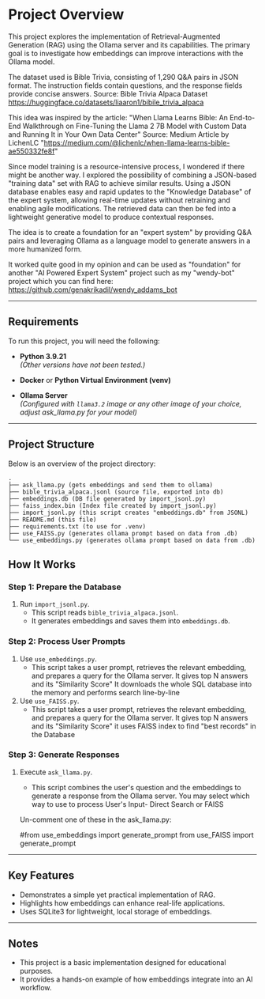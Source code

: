 # Project Overview

This project explores the implementation of Retrieval-Augmented Generation (RAG) using the Ollama server and its capabilities. The primary goal is to investigate how embeddings can improve interactions with the Ollama model.

The dataset used is Bible Trivia, consisting of 1,290 Q&A pairs in JSON format. The instruction fields contain questions, and the response fields provide concise answers.
Source: Bible Trivia Alpaca Dataset https://huggingface.co/datasets/liaaron1/bibile_trivia_alpaca

This idea was inspired by the article:
"When Llama Learns Bible: An End-to-End Walkthrough on Fine-Tuning the Llama 2 7B Model with Custom Data and Running It in Your Own Data Center"
Source: Medium Article by LichenLC "https://medium.com/@lichenlc/when-llama-learns-bible-ae550332fe8f"

Since model training is a resource-intensive process, I wondered if there might be another way. I explored the possibility of combining a JSON-based "training data" set with RAG to achieve similar results. Using a JSON database enables easy and rapid updates to the "Knowledge Database" of the expert system, allowing real-time updates without retraining and enabling agile modifications. The retrieved data can then be fed into a lightweight generative model to produce contextual responses.

The idea is to create a foundation for an "expert system" by providing Q&A pairs and leveraging Ollama as a language model to generate answers in a more humanized form.

It worked quite good in my opinion and can be used as "foundation" for another "AI Powered Expert System" project such as my "wendy-bot" project which you can find here: https://github.com/genakrikadil/wendy_addams_bot

---

## Requirements

To run this project, you will need the following:

- **Python 3.9.21**  
  *(Other versions have not been tested.)*

- **Docker** or **Python Virtual Environment (venv)**

- **Ollama Server**  
  *(Configured with `llama3.2` image or any other image of your choice, adjust ask_llama.py for your model)*

---

## Project Structure

Below is an overview of the project directory:

    .
    ├── ask_llama.py (gets embeddings and send them to ollama)
    ├── bible_trivia_alpaca.jsonl (source file, exported into db)
    ├── embeddings.db (DB file generated by import_jsonl.py)
    ├── faiss_index.bin (Index file created by import_jsonl.py)
    ├── import_jsonl.py (this script creates "embeddings.db" from JSONL)
    ├── README.md (this file)
    ├── requirements.txt (to use for .venv)
    ├── use_FAISS.py (generates ollama prompt based on data from .db)
    └── use_embeddings.py (generates ollama prompt based on data from .db)


## How It Works

### Step 1: Prepare the Database
1. Run `import_jsonl.py`.  
   - This script reads `bible_trivia_alpaca.jsonl`.  
   - It generates embeddings and saves them into `embeddings.db`.

### Step 2: Process User Prompts
1. Use `use_embeddings.py`.  
   - This script takes a user prompt, retrieves the relevant embedding, and prepares a query for the Ollama server. It gives top N answers and its "Similarity Score"
   It downloads the whole SQL database into the memory and performs search line-by-line
2. Use `use_FAISS.py`.  
   - This script takes a user prompt, retrieves the relevant embedding, and prepares a query for the Ollama server. It gives top N answers and its "Similarity Score"
   it uses FAISS index to find "best records" in the Database
### Step 3: Generate Responses
1. Execute `ask_llama.py`.  
   - This script combines the user's question and the embeddings to generate a response from the Ollama server.
   You may select which way to use to process User's Input- Direct Search or FAISS

   Un-comment one of these in the ask_llama.py:

   #from use_embeddings import generate_prompt
   from use_FAISS import generate_prompt   
---

## Key Features

- Demonstrates a simple yet practical implementation of RAG.
- Highlights how embeddings can enhance real-life applications.
- Uses SQLite3 for lightweight, local storage of embeddings.
---

## Notes

- This project is a basic implementation designed for educational purposes.
- It provides a hands-on example of how embeddings integrate into an AI workflow.




